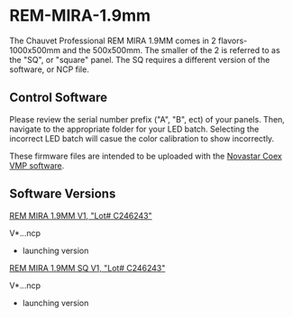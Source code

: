 # REM-MIRA-1.9mm

The Chauvet Professional REM MIRA 1.9MM comes in 2 flavors-1000x500mm and the 500x500mm. The smaller of the 2 is referred to as the "SQ", or "square" panel. The SQ requires a different version of the software, or NCP file.

## Control Software

Please review the serial number prefix ("A", "B", ect) of your panels. Then, navigate to the appropriate folder for your LED batch. Selecting the incorrect LED batch will casue the color calibration to show incorrectly.

These firmware files are intended to be uploaded with the [Novastar Coex VMP software](https://www.novastar.tech/downloads/).

## Software Versions

[REM MIRA 1.9MM V1, "Lot# C246243"]([https://github.com/Chauvet-Pro/REM-MIRA-1.9mm/blob/main/NCP_Files/Chauvet%20Professional%20Batch%20A%20REMMIRA19MMV1.00.01.ncp](https://github.com/Chauvet-Pro/REM-MIRA-1.9mm/blob/main/NCP_Files/REM1%20Batch%20A%20Updated%20ncp%20file%20V1.00.04.zip))


V*.*.*.ncp
- launching version

[REM MIRA 1.9MM SQ V1, "Lot# C246243"](https://github.com/Chauvet-Pro/REM-MIRA-1.9mm/blob/main/NCP_Files/Chauvet%20Professional%20Batch%20A%20REMMIRA19MMSQV1.00.01.ncp)

V*.*.*.ncp
- launching version
